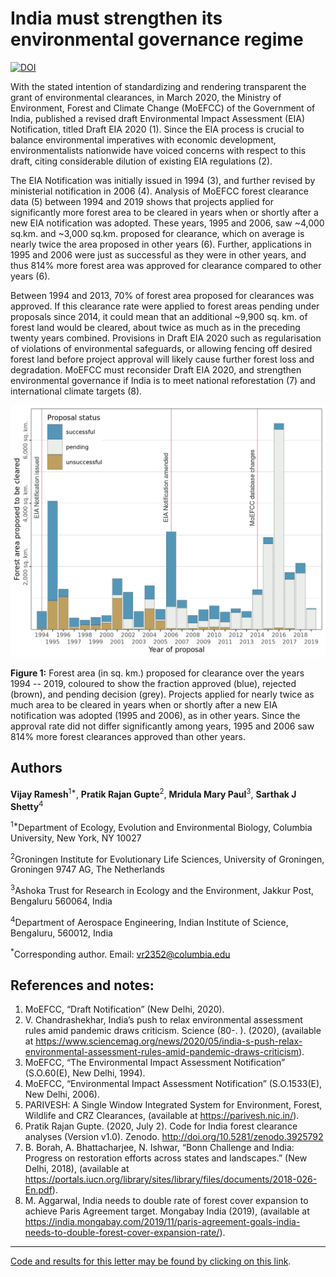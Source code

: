 # India must strengthen its environmental governance regime

[![DOI](https://zenodo.org/badge/DOI/10.5281/zenodo.3925792.svg)](https://doi.org/10.5281/zenodo.3925792)

With the stated intention of standardizing and rendering transparent the grant of environmental clearances, in March 2020, the Ministry of Environment, Forest and Climate Change (MoEFCC) of the Government of India, published a revised draft Environmental Impact Assessment (EIA) Notification, titled Draft EIA 2020 (1). Since the EIA process is crucial to balance environmental imperatives with economic development, environmentalists nationwide have voiced concerns with respect to this draft, citing considerable dilution of existing EIA regulations (2).

The EIA Notification was initially issued in 1994 (3), and further revised by ministerial notification in 2006 (4). Analysis of MoEFCC forest clearance data (5) between 1994 and 2019 shows that projects applied for significantly more forest area to be cleared in years when or shortly after a new EIA notification was adopted. These years, 1995 and 2006, saw ~4,000 sq.km. and ~3,000 sq.km. proposed for clearance, which on average is nearly twice the area proposed in other years (6). Further, applications in 1995 and 2006 were just as successful as they were in other years, and thus 814% more forest area was approved for clearance compared to other years (6). 

Between 1994 and 2013, 70% of forest area proposed for clearances was approved. If this clearance rate were applied to forest areas pending under proposals since 2014, it could mean that an additional ~9,900 sq. km. of forest land would be cleared, about twice as much as in the preceding twenty years combined. Provisions in Draft EIA 2020 such as regularisation of violations of environmental safeguards, or allowing fencing off desired forest land before project approval will likely cause further forest loss and degradation. MoEFCC must reconsider Draft EIA 2020, and strengthen environmental governance if India is to meet national reforestation (7) and international climate targets (8).

![Forest area applied to be cleared 1994 -- 2019. Colours represent the outcomes of the applications.](https://github.com/pratikunterwegs/forest-clearance-india/blob/master/Figures/fig_area_by_year.png)

**Figure 1:** Forest area (in sq. km.) proposed for clearance over the years 1994 -- 2019, coloured to show the fraction approved (blue), rejected (brown), and pending decision (grey). Projects applied for nearly twice as much area to be cleared in years when or shortly after a new EIA notification was adopted (1995 and 2006), as in other years. Since the approval rate did not differ significantly among years, 1995 and 2006 saw 814% more forest clearances approved than other years.

## Authors

**Vijay Ramesh**<sup>1*</sup>, **Pratik Rajan Gupte**<sup>2</sup>, **Mridula Mary Paul**<sup>3</sup>, **Sarthak J Shetty**<sup>4</sup>

<sup>1*</sup>Department of Ecology, Evolution and Environmental Biology, Columbia University, New York, NY 10027

<sup>2</sup>Groningen Institute for Evolutionary Life Sciences, University of Groningen, Groningen 9747 AG, The Netherlands

<sup>3</sup>Ashoka Trust for Research in Ecology and the Environment, Jakkur Post, Bengaluru 560064, India

<sup>4</sup>Department of Aerospace Engineering, Indian Institute of Science, Bengaluru, 560012, India

<sup>*</sup>Corresponding author. Email: vr2352@columbia.edu 

## References and notes:

1. MoEFCC, “Draft Notification” (New Delhi, 2020).
2. V. Chandrashekhar, India’s push to relax environmental assessment rules amid pandemic draws criticism. Science (80-. ). (2020), (available at https://www.sciencemag.org/news/2020/05/india-s-push-relax-environmental-assessment-rules-amid-pandemic-draws-criticism).
3. MoEFCC, “The Environmental Impact Assessment Notification” (S.O.60(E), New Delhi, 1994).
4. MoEFCC, “Environmental Impact Assessment Notification” (S.O.1533(E), New Delhi, 2006).
5. PARIVESH: A Single Window Integrated System for Environment, Forest, Wildlife and CRZ Clearances, (available at https://parivesh.nic.in/).
6. Pratik Rajan Gupte. (2020, July 2). Code for India forest clearance analyses (Version v1.0). Zenodo. http://doi.org/10.5281/zenodo.3925792
7. B. Borah, A. Bhattacharjee, N. Ishwar, “Bonn Challenge and India: Progress on restoration efforts across states and landscapes.” (New Delhi, 2018), (available at https://portals.iucn.org/library/sites/library/files/documents/2018-026-En.pdf).
8. M. Aggarwal, India needs to double rate of forest cover expansion to achieve Paris Agreement target. Mongabay India (2019), (available at https://india.mongabay.com/2019/11/paris-agreement-goals-india-needs-to-double-forest-cover-expansion-rate/).

---

[Code and results for this letter may be found by clicking on this link](https://pratikunterwegs.github.io/forest-clearance-india/).
